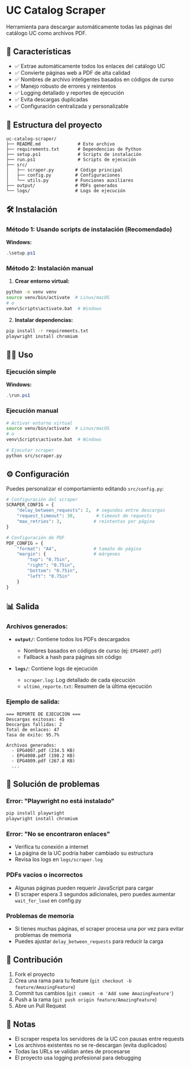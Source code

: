 # UC Catalog Scraper

Herramienta para descargar automáticamente todas las páginas del catálogo UC como archivos PDF.

## 🚀 Características

- ✅ Extrae automáticamente todos los enlaces del catálogo UC
- ✅ Convierte páginas web a PDF de alta calidad
- ✅ Nombres de archivo inteligentes basados en códigos de curso
- ✅ Manejo robusto de errores y reintentos
- ✅ Logging detallado y reportes de ejecución
- ✅ Evita descargas duplicadas
- ✅ Configuración centralizada y personalizable

## 📁 Estructura del proyecto

```
uc-catalog-scraper/
├── README.md              # Este archivo
├── requirements.txt       # Dependencias de Python
├── setup.ps1              # Scripts de instalación
├── run.ps1                # Scripts de ejecución
├── src/
│   ├── scraper.py        # Código principal
│   ├── config.py         # Configuraciones
│   └── utils.py          # Funciones auxiliares
├── output/               # PDFs generados
└── logs/                 # Logs de ejecución
```

## 🛠️ Instalación

### Método 1: Usando scripts de instalación (Recomendado)

**Windows:**
```powershell
.\setup.ps1
```

### Método 2: Instalación manual

1. **Crear entorno virtual:**
```bash
python -m venv venv
source venv/bin/activate  # Linux/macOS
# o
venv\Scripts\activate.bat  # Windows
```

2. **Instalar dependencias:**
```bash
pip install -r requirements.txt
playwright install chromium
```

## 🏃‍♂️ Uso

### Ejecución simple

**Windows:**
```powershell
.\run.ps1
```

### Ejecución manual
```bash
# Activar entorno virtual
source venv/bin/activate  # Linux/macOS
# o
venv\Scripts\activate.bat  # Windows

# Ejecutar scraper
python src/scraper.py
```

## ⚙️ Configuración

Puedes personalizar el comportamiento editando `src/config.py`:

```python
# Configuración del scraper
SCRAPER_CONFIG = {
    "delay_between_requests": 2,  # segundos entre descargas
    "request_timeout": 30,        # timeout de requests
    "max_retries": 3,            # reintentos por página
}

# Configuración de PDF
PDF_CONFIG = {
    "format": "A4",              # tamaño de página
    "margin": {                  # márgenes
        "top": "0.75in",
        "right": "0.75in",
        "bottom": "0.75in",
        "left": "0.75in"
    }
}
```

## 📊 Salida

### Archivos generados:
- **`output/`**: Contiene todos los PDFs descargados
  - Nombres basados en códigos de curso (ej: `EPG4007.pdf`)
  - Fallback a hash para páginas sin código
  
- **`logs/`**: Contiene logs de ejecución
  - `scraper.log`: Log detallado de cada ejecución
  - `ultimo_reporte.txt`: Resumen de la última ejecución

### Ejemplo de salida:
```
=== REPORTE DE EJECUCIÓN ===
Descargas exitosas: 45
Descargas fallidas: 2
Total de enlaces: 47
Tasa de éxito: 95.7%

Archivos generados:
  - EPG4007.pdf (234.5 KB)
  - EPG4008.pdf (198.2 KB)
  - EPG4009.pdf (267.8 KB)
  ...
```

## 🔧 Solución de problemas

### Error: "Playwright no está instalado"
```bash
pip install playwright
playwright install chromium
```

### Error: "No se encontraron enlaces"
- Verifica tu conexión a internet
- La página de la UC podría haber cambiado su estructura
- Revisa los logs en `logs/scraper.log`

### PDFs vacíos o incorrectos
- Algunas páginas pueden requerir JavaScript para cargar
- El scraper espera 3 segundos adicionales, pero puedes aumentar `wait_for_load` en config.py

### Problemas de memoria
- Si tienes muchas páginas, el scraper procesa una por vez para evitar problemas de memoria
- Puedes ajustar `delay_between_requests` para reducir la carga

## 🤝 Contribución

1. Fork el proyecto
2. Crea una rama para tu feature (`git checkout -b feature/AmazingFeature`)
3. Commit tus cambios (`git commit -m 'Add some AmazingFeature'`)
4. Push a la rama (`git push origin feature/AmazingFeature`)
5. Abre un Pull Request

## 📝 Notas

- El scraper respeta los servidores de la UC con pausas entre requests
- Los archivos existentes no se re-descargan (evita duplicados)
- Todas las URLs se validan antes de procesarse
- El proyecto usa logging profesional para debugging